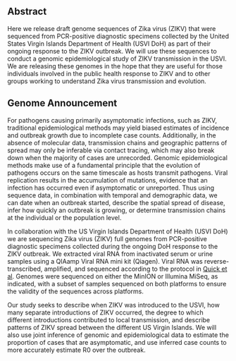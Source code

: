 ## Abstract

Here we release draft genome sequences of Zika virus (ZIKV) that were sequenced from PCR-positive diagnostic specimens collected by the United States Virgin Islands Department of Health (USVI DoH) as part of their ongoing response to the ZIKV outbreak. We will use these sequences to conduct a genomic epidemiological study of ZIKV transmission in the USVI. We are releasing these genomes in the hope that they are useful for those individuals involved in the public health response to ZIKV and to other groups working to understand Zika virus transmission and evolution.

## Genome Announcement

For pathogens causing primarily asymptomatic infections, such as ZIKV, traditional epidemiological methods may yield biased estimates of incidence and outbreak growth due to incomplete case counts. Additionally, in the absence of molecular data, transmission chains and geographic patterns of spread may only be inferable via contact tracing, which may also break down when the majority of cases are unrecorded. Genomic epidemiological methods make use of a fundamental principle that the evolution of pathogens occurs on the same timescale as hosts transmit pathogens. Viral replication results in the accumulation of mutations, evidence that an infection has occurred even if asymptomatic or unreported. Thus using sequence data, in combination with temporal and demographic data, we can date when an outbreak started, describe the spatial spread of disease, infer how quickly an outbreak is growing, or determine transmission chains at the individual or the population level.

In collaboration with the US Virgin Islands Department of Health (USVI DoH) we are sequencing Zika virus (ZIKV) full genomes from PCR-positive diagnostic specimens collected during the ongoing DoH response to the ZIKV outbreak. We extracted viral RNA from inactivated serum or urine samples using a QIAamp Viral RNA mini kit (Qiagen). Viral RNA was reverse-transcribed, amplified, and sequenced according to the protocol in [Quick et al](http://biorxiv.org/content/biorxiv/early/2017/01/09/098913.full.pdf). Genomes were sequenced on either the MinION or Illumina MiSeq, as indicated, with a subset of samples sequenced on both platforms to ensure the validity of the sequences across platforms.

Our study seeks to describe when ZIKV was introduced to the USVI, how many separate introductions of ZIKV occurred, the degree to which different introductions contributed to local transmission, and describe patterns of ZIKV spread between the different US Virgin Islands. We will also use joint inference of genomic and epidemiological data to estimate the proportion of cases that are asymptomatic, and use inferred case counts to more accurately estimate R0 over the outbreak.
